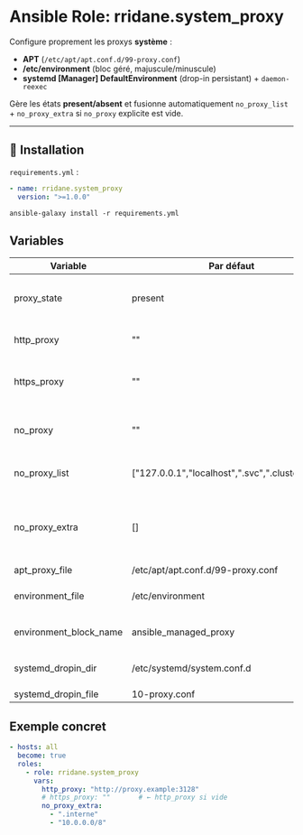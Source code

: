 # Ansible Role: rridane.system_proxy

Configure proprement les proxys **système** :
- **APT** (`/etc/apt/apt.conf.d/99-proxy.conf`)
- **/etc/environment** (bloc géré, majuscule/minuscule)
- **systemd [Manager] DefaultEnvironment** (drop-in persistant) + `daemon-reexec`

Gère les états **present/absent** et fusionne automatiquement `no_proxy_list` + `no_proxy_extra` si `no_proxy` explicite est vide.

---

## 🚀 Installation

`requirements.yml` :

```yaml
- name: rridane.system_proxy
  version: ">=1.0.0"
```

```
ansible-galaxy install -r requirements.yml
```

## Variables

| Variable               | Par défaut                                 | Description                                                                                      |
|------------------------|---------------------------------------------|--------------------------------------------------------------------------------------------------|
| proxy_state            | present                                     | `present` pour créer/maintenir, `absent` pour supprimer                                          |
| http_proxy             | ""                                          | URL HTTP proxy, ex `http://proxy:3128`                                                           |
| https_proxy            | ""                                          | URL HTTPS proxy, retombe sur `http_proxy` si vide                                                |
| no_proxy               | ""                                          | Liste explicite (prioritaire). Si non vide, utilisée telle quelle                                |
| no_proxy_list          | ["127.0.0.1","localhost",".svc",".cluster.local"] | Base de NO_PROXY si `no_proxy` est vide                                                          |
| no_proxy_extra         | []                                          | Éléments additionnels fusionnés (uniques) à `no_proxy_list` si `no_proxy` est vide               |
| apt_proxy_file         | /etc/apt/apt.conf.d/99-proxy.conf           | Fichier APT                                                                                      |
| environment_file       | /etc/environment                            | Fichier d’environnement global                                                                   |
| environment_block_name | ansible_managed_proxy                       | Nom du bloc géré (marker) dans `/etc/environment`                                                |
| systemd_dropin_dir     | /etc/systemd/system.conf.d                  | Répertoire drop-ins systemd [Manager]                                                            |
| systemd_dropin_file    | 10-proxy.conf                               | Nom du drop-in                                                                                   |

## Exemple concret

```yaml
- hosts: all
  become: true
  roles:
    - role: rridane.system_proxy
      vars:
        http_proxy: "http://proxy.example:3128"
        # https_proxy: ""       # ← http_proxy si vide
        no_proxy_extra:
          - ".interne"
          - "10.0.0.0/8"
```


